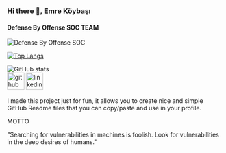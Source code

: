 ### Hi there 👋, Emre Köybaşı
#### Defense By Offense SOC TEAM
![Defense By Offense SOC](https://github.com/emrekybs/emrekybs/blob/main/1.jpg)

[![Top Langs](https://github-readme-stats.vercel.app/api/top-langs/?username=emrekybs)](https://github.com/anuraghazra/github-readme-stats)

![GitHub stats](https://github-readme-stats.vercel.app/api?username=emrekybs&show_icons=true)  
[<img src='https://cdn.jsdelivr.net/npm/simple-icons@3.0.1/icons/github.svg' alt='github' height='40'>](https://github.com/emrekybs)  [<img src='https://cdn.jsdelivr.net/npm/simple-icons@3.0.1/icons/linkedin.svg' alt='linkedin' height='40'>](https://www.linkedin.com/in/emre-koybasi/)  




I made this project just for fun, it allows you to create nice and simple GitHub Readme files that you can copy/paste and use in your profile.

MOTTO

"Searching for vulnerabilities in machines is foolish. Look for vulnerabilities in the deep desires of humans."

